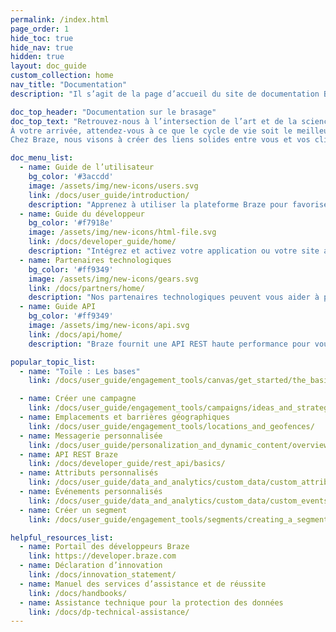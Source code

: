```yaml
---
permalink: /index.html
page_order: 1
hide_toc: true
hide_nav: true
hidden: true
layout: doc_guide
custom_collection: home
nav_title: "Documentation"
description: "Il s’agit de la page d’accueil du site de documentation Braze. Vous trouverez ici des liens vers le guide de l’utilisateur, le guide du développeur, le guide API, la documentation des partenaires technologiques et des articles d’aide. Vous trouverez également des liens rapides vers des liens utiles et des articles populaires."

doc_top_header: "Documentation sur le brasage"
doc_top_text: "Retrouvez-nous à l’intersection de l’art et de la science. Retrouvez-nous sur le moment, ou des années-lumière à venir.
À votre arrivée, attendez-vous à ce que le cycle de vie soit le meilleur.
Chez Braze, nous visons à créer des liens solides entre vous et vos clients ou utilisateurs."

doc_menu_list:
  - name: Guide de l’utilisateur
    bg_color: '#3accdd'
    image: /assets/img/new-icons/users.svg
    link: /docs/user_guide/introduction/
    description: "Apprenez à utiliser la plateforme Braze pour favoriser une expérience client plus percutante."
  - name: Guide du développeur
    bg_color: '#f7918e'
    image: /assets/img/new-icons/html-file.svg
    link: /docs/developer_guide/home/
    description: "Intégrez et activez votre application ou votre site avec le SDK Braze."
  - name: Partenaires technologiques
    bg_color: '#ff9349'
    image: /assets/img/new-icons/gears.svg
    link: /docs/partners/home/
    description: "Nos partenaires technologiques peuvent vous aider à personnaliser votre expérience Braze et vos relations avec les clients."
  - name: Guide API
    bg_color: '#ff9349'
    image: /assets/img/new-icons/api.svg
    link: /docs/api/home/
    description: "Braze fournit une API REST haute performance pour vous permettre de suivre les utilisateurs, d’envoyer des messages, d’exporter des données, etc."

popular_topic_list:
  - name: "Toile : Les bases"
    link: /docs/user_guide/engagement_tools/canvas/get_started/the_basics/

  - name: Créer une campagne
    link: /docs/user_guide/engagement_tools/campaigns/ideas_and_strategies/active_user_campaigns/
  - name: Emplacements et barrières géographiques
    link: /docs/user_guide/engagement_tools/locations_and_geofences/
  - name: Messagerie personnalisée
    link: /docs/user_guide/personalization_and_dynamic_content/overview/
  - name: API REST Braze
    link: /docs/developer_guide/rest_api/basics/
  - name: Attributs personnalisés
    link: /docs/user_guide/data_and_analytics/custom_data/custom_attributes/
  - name: Événements personnalisés
    link: /docs/user_guide/data_and_analytics/custom_data/custom_events/
  - name: Créer un segment
    link: /docs/user_guide/engagement_tools/segments/creating_a_segment/

helpful_resources_list:
  - name: Portail des développeurs Braze
    link: https://developer.braze.com
  - name: Déclaration d’innovation
    link: /docs/innovation_statement/
  - name: Manuel des services d’assistance et de réussite
    link: /docs/handbooks/
  - name: Assistance technique pour la protection des données
    link: /docs/dp-technical-assistance/
---
```


